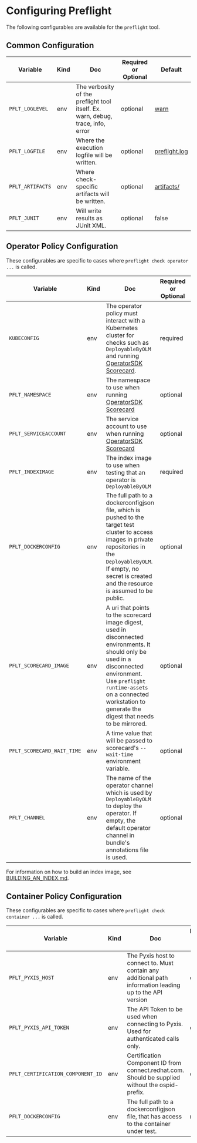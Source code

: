 # Configuring Preflight

The following configurables are available for the `preflight` tool.

## Common Configuration

|Variable|Kind|Doc|Required or Optional|Default|
|--|--|--|--|--|
|`PFLT_LOGLEVEL`|env|The verbosity of the preflight tool itself. Ex. warn, debug, trace, info, error|optional|[warn](https://github.com/redhat-openshift-ecosystem/openshift-preflight/blob/main/cmd/defaults.go#L6)|
|`PFLT_LOGFILE`|env|Where the execution logfile will be written.|optional|[preflight.log](https://github.com/redhat-openshift-ecosystem/openshift-preflight/blob/main/cmd/defaults.go#L5)|
|`PFLT_ARTIFACTS`|env|Where check-specific artifacts will be written.|optional|[artifacts/](https://github.com/redhat-openshift-ecosystem/openshift-preflight/blob/main/cmd/defaults.go#L7)|
|`PFLT_JUNIT`|env|Will write results as JUnit XML.|optional|false|

## Operator Policy Configuration

These configurables are specific to cases where `preflight check operator ...`
is called.

|Variable|Kind|Doc|Required or Optional|Default|
|--|--|--|--|--|
|`KUBECONFIG`|env|The operator policy must interact with a Kubernetes cluster for checks such as `DeployableByOLM` and running [OperatorSDK Scorecard](https://sdk.operatorframework.io/docs/testing-operators/scorecard/).|required|-|
|`PFLT_NAMESPACE`|env|The namespace to use when running [OperatorSDK Scorecard](https://sdk.operatorframework.io/docs/testing-operators/scorecard/)|optional|[default](https://github.com/redhat-openshift-ecosystem/openshift-preflight/blob/main/cmd/defaults.go#L8)|
|`PFLT_SERVICEACCOUNT`|env|The service account to use when running [OperatorSDK Scorecard](https://sdk.operatorframework.io/docs/testing-operators/scorecard/)|optional|[default](https://github.com/redhat-openshift-ecosystem/openshift-preflight/blob/main/cmd/defaults.go#L9)|
|`PFLT_INDEXIMAGE`|env|The index image to use when testing that an operator is `DeployableByOLM`|required|-|
|`PFLT_DOCKERCONFIG`|env|The full path to a dockerconfigjson file, which is pushed to the target test cluster to access images in private repositories in the `DeployableByOLM`. If empty, no secret is created and the resource is assumed to be public.|optional|-|
|`PFLT_SCORECARD_IMAGE`|env|A uri that points to the scorecard image digest, used in disconnected environments. It should only be used in a disconnected environment. Use `preflight runtime-assets` on a connected workstation to generate the digest that needs to be mirrored.|optional|-|
|`PFLT_SCORECARD_WAIT_TIME`|env|A time value that will be passed to scorecard's `--wait-time` environment variable.|optional|[default](https://github.com/redhat-openshift-ecosystem/openshift-preflight/blob/main/cmd/defaults.go#L10)|
|`PFLT_CHANNEL`|env|The name of the operator channel which is used by `DeployableByOLM` to deploy the operator. If empty, the default operator channel in bundle's annotations file is used.|optional|-|


For information on how to build an index image, see [BUILDING_AN_INDEX.md](BUILDING_AN_INDEX.md).

## Container Policy Configuration

These configurables are specific to cases where `preflight check container ...`
is called.

| Variable                       |Kind| Doc                                                                                                      |Required or Optional|Default|
|--------------------------------|--|----------------------------------------------------------------------------------------------------------|--|--|
| `PFLT_PYXIS_HOST`              |env| The Pyxis host to connect to. Must contain any additional path information leading up to the API version |optional|catalog.redhat.com/api/containers|
| `PFLT_PYXIS_API_TOKEN`         |env| The API Token to be used when connecting to Pyxis. Used for authenticated calls only.                    |optional?|-|
| `PFLT_CERTIFICATION_COMPONENT_ID` |env| Certification Component ID from connect.redhat.com. Should be supplied without the ospid- prefix.        |optional?|-|
| `PFLT_DOCKERCONFIG`            |env| The full path to a dockerconfigjson file, that has access to the container under test.                   |required|-|
